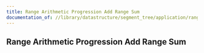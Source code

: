 ```yaml
---
title: Range Arithmetic Progression Add Range Sum
documentation_of: //library/datastructure/segment_tree/application/range_arithmetic_progression_add_range_sum.hpp
---
```

## Range Arithmetic Progression Add Range Sum